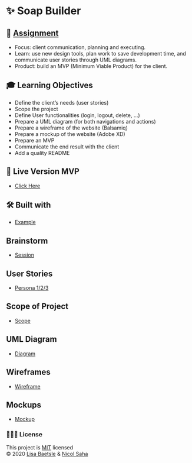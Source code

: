 # ✨ Soap Builder

## 📓 [Assignment](https://github.com/becodeorg/gnt-yu-3-21/tree/master/3.The-Mountain/9.Final-Project)
- Focus: client communication, planning and executing. 
- Learn: use new design tools, plan work to save development time, and communicate user stories through UML diagrams. 
- Product: build an MVP (Minimum Viable Product) for the client.

## 🎓 Learning Objectives
- Define the client’s needs (user stories)
- Scope the project
- Define User functionalities (login, logout, delete, ...)
- Prepare a UML diagram (for both navigations and actions)
- Prepare a wireframe of the website (Balsamiq)
- Prepare a mockup of the website (Adobe XD)
- Prepare an MVP
- Communicate the end result with the client
- Add a quality README

## 💭 Live Version MVP
- [Click Here](#)

## 🛠 Built with
- [Example](#)

## Brainstorm
- [Session](https://github.com/NicolSaha/soap-builder/blob/main/Brainstorm.md)

## User Stories
- [Persona 1/2/3](https://github.com/NicolSaha/soap-builder/blob/main/UserStories.md)

## Scope of Project
- [Scope](https://github.com/NicolSaha/soap-builder/blob/main/Scope.md)

## UML Diagram
- [Diagram](#)

## Wireframes
- [Wireframe](#)

## Mockups
- [Mockup](#)

### 👩🏻‍💻 License 
This project is [MIT](https://github.com/NicolSaha/soap-builder/blob/main/LICENSE) licensed <br/>
© 2020 [Lisa Baetsle](https://github.com/LisaBaetsle) & [Nicol Saha](https://github.com/NicolSaha)